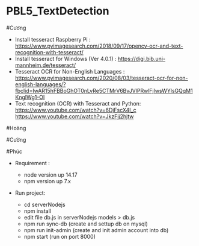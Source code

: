 # PBL5_TextDetection

#Cương
- Install tesseract Raspberry Pi : https://www.pyimagesearch.com/2018/09/17/opencv-ocr-and-text-recognition-with-tesseract/
- Install tesseract for Windows (Ver 4.0.1) : https://digi.bib.uni-mannheim.de/tesseract/
- Tesseract OCR for Non-English Languages : https://www.pyimagesearch.com/2020/08/03/tesseract-ocr-for-non-english-languages/?fbclid=IwAR15hFBBoGhOT0nLvRe5CTMrV6BvJVlPRwlFjlwsWYlsGQqM1KngIWg1-OI
- Text recognition (OCR) with Tesseract and Python: 
		https://www.youtube.com/watch?v=6DjFscX4I_c
		https://www.youtube.com/watch?v=JkzFjj2hjtw

#Hoàng

#Cường

#Phúc

* Requirement :
	- node version up 14.17
	- npm version up 7.x

* Run project:
	- cd serverNodejs
	- npm install
	- edit file db.js in serverNodejs models > db.js
	- npm run sync-db  (create and settup db on mysql)
	- npm run init-admin (create and init admin account into db)
	- npm start (run on port 8000)
